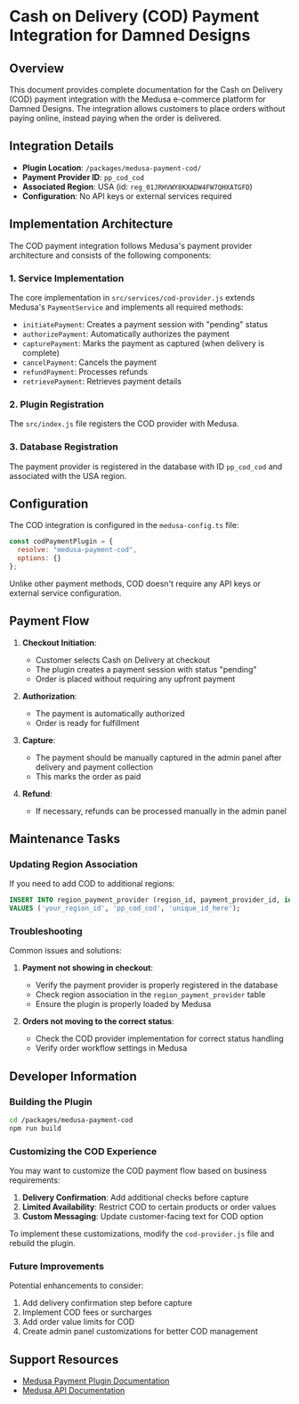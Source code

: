 # Cash on Delivery (COD) Payment Integration for Damned Designs

## Overview

This document provides complete documentation for the Cash on Delivery (COD) payment integration with the Medusa e-commerce platform for Damned Designs. The integration allows customers to place orders without paying online, instead paying when the order is delivered.

## Integration Details

- **Plugin Location**: `/packages/medusa-payment-cod/`
- **Payment Provider ID**: `pp_cod_cod`
- **Associated Region**: USA (id: `reg_01JRHVWY8KXADW4FW7QHXATGFD`)
- **Configuration**: No API keys or external services required

## Implementation Architecture

The COD payment integration follows Medusa's payment provider architecture and consists of the following components:

### 1. Service Implementation

The core implementation in `src/services/cod-provider.js` extends Medusa's `PaymentService` and implements all required methods:

- `initiatePayment`: Creates a payment session with "pending" status
- `authorizePayment`: Automatically authorizes the payment
- `capturePayment`: Marks the payment as captured (when delivery is complete)
- `cancelPayment`: Cancels the payment
- `refundPayment`: Processes refunds
- `retrievePayment`: Retrieves payment details

### 2. Plugin Registration

The `src/index.js` file registers the COD provider with Medusa.

### 3. Database Registration

The payment provider is registered in the database with ID `pp_cod_cod` and associated with the USA region.

## Configuration

The COD integration is configured in the `medusa-config.ts` file:

```javascript
const codPaymentPlugin = {
  resolve: "medusa-payment-cod",
  options: {}
};
```

Unlike other payment methods, COD doesn't require any API keys or external service configuration.

## Payment Flow

1. **Checkout Initiation**:
   - Customer selects Cash on Delivery at checkout
   - The plugin creates a payment session with status "pending"
   - Order is placed without requiring any upfront payment

2. **Authorization**:
   - The payment is automatically authorized
   - Order is ready for fulfillment

3. **Capture**:
   - The payment should be manually captured in the admin panel after delivery and payment collection
   - This marks the order as paid

4. **Refund**:
   - If necessary, refunds can be processed manually in the admin panel

## Maintenance Tasks

### Updating Region Association

If you need to add COD to additional regions:

```sql
INSERT INTO region_payment_provider (region_id, payment_provider_id, id) 
VALUES ('your_region_id', 'pp_cod_cod', 'unique_id_here');
```

### Troubleshooting

Common issues and solutions:

1. **Payment not showing in checkout**:
   - Verify the payment provider is properly registered in the database
   - Check region association in the `region_payment_provider` table
   - Ensure the plugin is properly loaded by Medusa

2. **Orders not moving to the correct status**:
   - Check the COD provider implementation for correct status handling
   - Verify order workflow settings in Medusa

## Developer Information

### Building the Plugin

```bash
cd /packages/medusa-payment-cod
npm run build
```

### Customizing the COD Experience

You may want to customize the COD payment flow based on business requirements:

1. **Delivery Confirmation**: Add additional checks before capture
2. **Limited Availability**: Restrict COD to certain products or order values
3. **Custom Messaging**: Update customer-facing text for COD option

To implement these customizations, modify the `cod-provider.js` file and rebuild the plugin.

### Future Improvements

Potential enhancements to consider:

1. Add delivery confirmation step before capture
2. Implement COD fees or surcharges
3. Add order value limits for COD
4. Create admin panel customizations for better COD management

## Support Resources

- [Medusa Payment Plugin Documentation](https://docs.medusajs.com/advanced/backend/payment/overview)
- [Medusa API Documentation](https://docs.medusajs.com/api/admin)